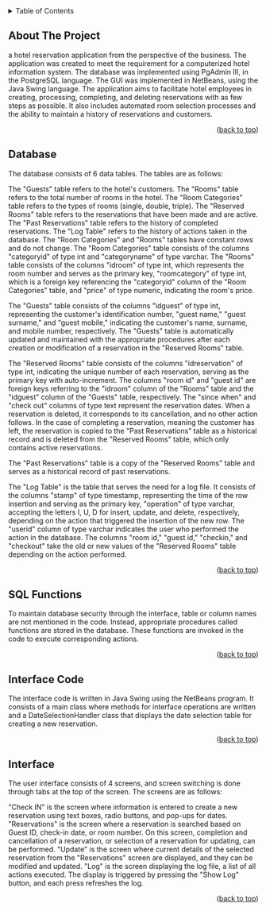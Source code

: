 <!-- TABLE OF CONTENTS -->
<details>
  <summary>Table of Contents</summary>
  <ol>
    <li><a href="#about-the-project">About The Project</a></li>
    <li><a href="#database">Database</a></li>
    <li><a href="#SQL-FUNCTIONS">SQL Functions</a></li>
    <li><a href="#intercode">Interface Code</a></li>
    <li><a href="#interface">Interface</a></li>
  </ol>
</details>

<!-- ABOUT THE PROJECT -->
## About The Project
a hotel reservation application from the perspective of the business. The application was created to meet the requirement for a computerized hotel information system. The database was implemented using PgAdmin III, in the PostgreSQL language. The GUI was implemented in NetBeans, using the Java Swing language. The application aims to facilitate hotel employees in creating, processing, completing, and deleting reservations with as few steps as possible. It also includes automated room selection processes and the ability to maintain a history of reservations and customers.

<p align="right">(<a href="#readme-top">back to top</a>)</p>

<!-- Database -->
## Database

The database consists of 6 data tables. The tables are as follows:

The "Guests" table refers to the hotel's customers.
The "Rooms" table refers to the total number of rooms in the hotel.
The "Room Categories" table refers to the types of rooms (single, double, triple).
The "Reserved Rooms" table refers to the reservations that have been made and are active.
The "Past Reservations" table refers to the history of completed reservations.
The "Log Table" refers to the history of actions taken in the database.
The "Room Categories" and "Rooms" tables have constant rows and do not change. The "Room Categories" table consists of the columns "categoryid" of type int and "categoryname" of type varchar. The "Rooms" table consists of the columns "idroom" of type int, which represents the room number and serves as the primary key, "roomcategory" of type int, which is a foreign key referencing the "categoryid" column of the "Room Categories" table, and "price" of type numeric, indicating the room's price.

The "Guests" table consists of the columns "idguest" of type int, representing the customer's identification number, "guest name," "guest surname," and "guest mobile," indicating the customer's name, surname, and mobile number, respectively. The "Guests" table is automatically updated and maintained with the appropriate procedures after each creation or modification of a reservation in the "Reserved Rooms" table.

The "Reserved Rooms" table consists of the columns "idreservation" of type int, indicating the unique number of each reservation, serving as the primary key with auto-increment. The columns "room id" and "guest id" are foreign keys referring to the "idroom" column of the "Rooms" table and the "idguest" column of the "Guests" table, respectively. The "since when" and "check out" columns of type text represent the reservation dates. When a reservation is deleted, it corresponds to its cancellation, and no other action follows. In the case of completing a reservation, meaning the customer has left, the reservation is copied to the "Past Reservations" table as a historical record and is deleted from the "Reserved Rooms" table, which only contains active reservations.

The "Past Reservations" table is a copy of the "Reserved Rooms" table and serves as a historical record of past reservations.

The "Log Table" is the table that serves the need for a log file. It consists of the columns "stamp" of type timestamp, representing the time of the row insertion and serving as the primary key, "operation" of type varchar, accepting the letters I, U, D for insert, update, and delete, respectively, depending on the action that triggered the insertion of the new row. The "userid" column of type varchar indicates the user who performed the action in the database. The columns "room id," "guest id," "checkin," and "checkout" take the old or new values of the "Reserved Rooms" table depending on the action performed.

<p align="right">(<a href="#readme-top">back to top</a>)</p>

<!-- SQL FUNCTIONS-->
## SQL Functions
To maintain database security through the interface, table or column names are not mentioned in the code. Instead, appropriate procedures called functions are stored in the database. These functions are invoked in the code to execute corresponding actions.

<p align="right">(<a href="#readme-top">back to top</a>)</p>

<!-- INTERFACE CODE -->
## Interface Code

The interface code is written in Java Swing using the NetBeans program. It consists of a main class where methods for interface operations are written and a DateSelectionHandler class that displays the date selection table for creating a new reservation.

<p align="right">(<a href="#readme-top">back to top</a>)</p>

<!-- intercode -->
## Interface
The user interface consists of 4 screens, and screen switching is done through tabs at the top of the screen. The screens are as follows:

"Check IN" is the screen where information is entered to create a new reservation using text boxes, radio buttons, and pop-ups for dates.
"Reservations" is the screen where a reservation is searched based on Guest ID, check-in date, or room number. On this screen, completion and cancellation of a reservation, or selection of a reservation for updating, can be performed.
"Update" is the screen where current details of the selected reservation from the "Reservations" screen are displayed, and they can be modified and updated.
"Log" is the screen displaying the log file, a list of all actions executed. The display is triggered by pressing the "Show Log" button, and each press refreshes the log.

<p align="right">(<a href="#readme-top">back to top</a>)</p>

